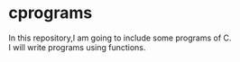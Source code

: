 # cprograms
In this repository,I am going to include some programs of C.
<br>
I will write programs using functions.
